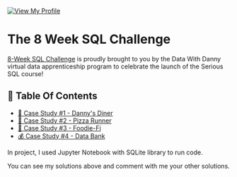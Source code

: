 
[![View My Profile](https://img.shields.io/badge/View-My_Profile-green?logo=GitHub)](https://github.com/phamdinhtuan200382)

# The 8 Week SQL Challenge 
[8-Week SQL Challenge](https://8weeksqlchallenge.com) is proudly brought to you by the Data With Danny virtual data apprenticeship program to celebrate the launch of the Serious SQL course!

## 📕  Table Of Contents
* [🍜 Case Study #1 - Danny's Diner](https://8weeksqlchallenge.com/case-study-1/)
* [🍕 Case Study #2 - Pizza Runner](https://8weeksqlchallenge.com/case-study-2/)
* [🥑 Case Study #3 - Foodie-Fi](https://8weeksqlchallenge.com/case-study-3/)
* [💰 Case Study #4 - Data Bank](https://8weeksqlchallenge.com/case-study-4/)

In project, I used Jupyter Notebook with SQLite library to run code.

You can see my solutions above and comment with me your other solutions.
